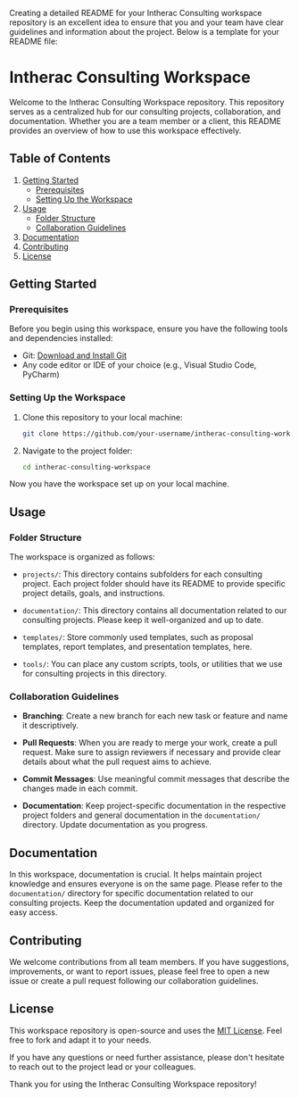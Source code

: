 Creating a detailed README for your Intherac Consulting workspace repository is an excellent idea to ensure that you and your team have clear guidelines and information about the project. Below is a template for your README file:

# Intherac Consulting Workspace

Welcome to the Intherac Consulting Workspace repository. This repository serves as a centralized hub for our consulting projects, collaboration, and documentation. Whether you are a team member or a client, this README provides an overview of how to use this workspace effectively.

## Table of Contents

1. [Getting Started](#getting-started)
    - [Prerequisites](#prerequisites)
    - [Setting Up the Workspace](#setting-up-the-workspace)
2. [Usage](#usage)
    - [Folder Structure](#folder-structure)
    - [Collaboration Guidelines](#collaboration-guidelines)
3. [Documentation](#documentation)
4. [Contributing](#contributing)
5. [License](#license)

## Getting Started

### Prerequisites

Before you begin using this workspace, ensure you have the following tools and dependencies installed:

- Git: [Download and Install Git](https://git-scm.com/downloads)
- Any code editor or IDE of your choice (e.g., Visual Studio Code, PyCharm)

### Setting Up the Workspace

1. Clone this repository to your local machine:

   ```bash
   git clone https://github.com/your-username/intherac-consulting-workspace.git
   ```

2. Navigate to the project folder:

   ```bash
   cd intherac-consulting-workspace
   ```

Now you have the workspace set up on your local machine.

## Usage

### Folder Structure

The workspace is organized as follows:

- `projects/`: This directory contains subfolders for each consulting project. Each project folder should have its README to provide specific project details, goals, and instructions.

- `documentation/`: This directory contains all documentation related to our consulting projects. Please keep it well-organized and up to date.

- `templates/`: Store commonly used templates, such as proposal templates, report templates, and presentation templates, here.

- `tools/`: You can place any custom scripts, tools, or utilities that we use for consulting projects in this directory.

### Collaboration Guidelines

- **Branching**: Create a new branch for each new task or feature and name it descriptively.

- **Pull Requests**: When you are ready to merge your work, create a pull request. Make sure to assign reviewers if necessary and provide clear details about what the pull request aims to achieve.

- **Commit Messages**: Use meaningful commit messages that describe the changes made in each commit.

- **Documentation**: Keep project-specific documentation in the respective project folders and general documentation in the `documentation/` directory. Update documentation as you progress.

## Documentation

In this workspace, documentation is crucial. It helps maintain project knowledge and ensures everyone is on the same page. Please refer to the `documentation/` directory for specific documentation related to our consulting projects. Keep the documentation updated and organized for easy access.

## Contributing

We welcome contributions from all team members. If you have suggestions, improvements, or want to report issues, please feel free to open a new issue or create a pull request following our collaboration guidelines.

## License

This workspace repository is open-source and uses the [MIT License](LICENSE). Feel free to fork and adapt it to your needs.

If you have any questions or need further assistance, please don't hesitate to reach out to the project lead or your colleagues.

Thank you for using the Intherac Consulting Workspace repository!
